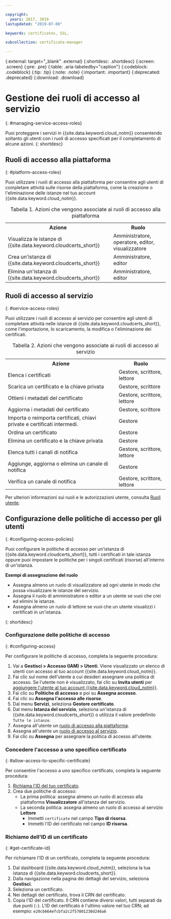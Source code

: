 ```yaml
---

copyright:
  years: 2017, 2019
lastupdated: "2019-07-08"

keywords: certificates, SSL,

subcollection: certificate-manager

---
```


{:external: target="_blank" .external}
{:shortdesc: .shortdesc}
{:screen: .screen}
{:pre: .pre}
{:table: .aria-labeledby="caption"}
{:codeblock: .codeblock}
{:tip: .tip}
{:note: .note}
{:important: .important}
{:deprecated: .deprecated}
{:download: .download}

# Gestione dei ruoli di accesso al servizio
{: #managing-service-access-roles}

Puoi proteggere i servizi in {{site.data.keyword.cloud_notm}} consentendo soltanto gli utenti con i ruoli di accesso specificati per il completamento di alcune azioni.
{: shortdesc}

## Ruoli di accesso alla piattaforma
{: #platform-access-roles}

Puoi utilizzare i ruoli di accesso alla piattaforma per consentire agli utenti di completare attività sulle risorse della piattaforma, come la creazione o l'eliminazione delle istanze nel tuo account {{site.data.keyword.cloud_notm}}.

<table>
<caption> Tabella 1. Azioni che vengono associate ai ruoli di accesso alla piattaforma</caption>
  <tr>
    <th> Azione </th>
    <th> Ruolo </th>
  </tr>
  <tr>
    <td>Visualizza le istanze di {{site.data.keyword.cloudcerts_short}}</td>
    <td> Amministratore, operatore, editor, visualizzatore </td>
  </tr>
  <tr>
    <td>Crea un'istanza di {{site.data.keyword.cloudcerts_short}}</td>
    <td> Amministratore, editor </td>
  </tr>
  <tr>
    <td>Elimina un'istanza di {{site.data.keyword.cloudcerts_short}}</td>
    <td> Amministratore, editor </td>
  </tr>
</table>

## Ruoli di accesso al servizio
{: #service-access-roles}

Puoi utilizzare i ruoli di accesso al servizio per consentire agli utenti di completare attività nelle istanze di {{site.data.keyword.cloudcerts_short}}, come l'importazione, lo scaricamento, la modifica o l'eliminazione dei certificati.

<table>
<caption> Tabella 2. Azioni che vengono associate ai ruoli di accesso al servizio</caption>
  <tr>
    <th> Azione </th>
    <th> Ruolo </th>
  </tr>
  <tr>
    <td>Elenca i certificati</td>
    <td> Gestore, scrittore, lettore </td>
  </tr>
  <tr>
    <td>Scarica un certificato e la chiave privata </td>
    <td> Gestore, scrittore </td>
  </tr>
  <tr>
     <td>Ottieni i metadati del certificato </td>
     <td> Gestore, scrittore, lettore </td>
  </tr>      
  <tr>
    <td>Aggiorna i metadati del certificato</td>
    <td> Gestore, scrittore </td>
  </tr>
  <tr>
    <td>Importa o reimporta certificati, chiavi private e certificati intermedi. </td>
    <td> Gestore </td>
  </tr>
  <tr>
    <td>Ordina un certificato </td>
    <td> Gestore </td>
  </tr>
  <tr>
    <td>Elimina un certificato e la chiave privata </td>
    <td> Gestore </td>
  </tr>
      <tr>
        <td>Elenca tutti i canali di notifica </td>
        <td> Gestore, scrittore, lettore </td>
      </tr>
   <tr>
     <td>Aggiunge, aggiorna o elimina un canale di notifica </td>
     <td> Gestore </td>
   </tr>
     <tr>
       <td>Verifica un canale di notifica </td>
       <td> Gestore, scrittore, lettore </td>
     </tr>

</table>

Per ulteriori informazioni sui ruoli e le autorizzazioni utente, consulta [Ruoli utente](/docs/iam?topic=iam-userroles#userroles).

## Configurazione delle politiche di accesso per gli utenti
{: #configuring-access-policies}

Puoi configurare le politiche di accesso per un'istanza di {{site.data.keyword.cloudcerts_short}}, tutti i certificati in tale istanza oppure puoi impostare le politiche per i singoli certificati (risorse) all'interno di un'istanza.

**Esempi di assegnazione del ruolo**

* Assegna almeno un ruolo di visualizzatore ad ogni utente in modo che possa visualizzare le istanze del servizio.
* Assegna il ruolo di amministratore o editor a un utente se vuoi che crei ed elimini le istanze.
* Assegna almeno un ruolo di lettore se vuoi che un utente visualizzi i certificati in un'istanza.

{: shortdesc}

### Configurazione delle politiche di accesso
{: #configuring-access}

Per configurare le politiche di accesso, completa la seguente procedura:

1. Vai a **Gestisci > Accesso (IAM) > Utenti**. Viene visualizzato un elenco di utenti con accesso al tuo account {{site.data.keyword.cloud_notm}}.
2. Fai clic sul nome dell'utente a cui desideri assegnare una politica di accesso. Se l'utente non è visualizzato, fai clic su **Invita utenti** per [aggiungere l'utente al tuo account {{site.data.keyword.cloud_notm}}](/docs/iam?topic=iam-iamuserinv#iamuserinv).
3. Fai clic su **Politiche di accesso** e poi su **Assegna accesso**.
4. Fai clic su **Assegna l'accesso alle risorse**.
5. Dal menu **Servizi**, seleziona **Gestore certificato**.
6. Dal menu **Istanza del servizio**, seleziona un'istanza di {{site.data.keyword.cloudcerts_short}} o utilizza il valore predefinito `Tutte le istanze`.
7. Assegna all'utente un [ruolo di accesso alla piattaforma](/docs/services/certificate-manager?topic=certificate-manager-managing-service-access-roles#platform-access-roles).
8. Assegna all'utente un [ruolo di accesso al servizio](/docs/services/certificate-manager?topic=certificate-manager-managing-service-access-roles#service-access-roles).
9. Fai clic su **Assegna** per assegnare la politica di accesso all'utente.

### Concedere l'accesso a uno specifico certificato
{: #allow-access-to-specific-certificate}

Per consentire l'accesso a uno specifico certificato, completa la seguente procedura:

1. [Richiama l'ID del tuo certificato](/docs/services/certificate-manager?topic=certificate-manager-managing-service-access-roles#get-certificate-id).
2. Crea due politiche di accesso:
   - La prima politica: assegna almeno un ruolo di accesso alla piattaforma **Visualizzatore** all'istanza del servizio.
   - La seconda politica: assegna almeno un ruolo di accesso al servizio **Lettore**
     - Immetti `certificate` nel campo **Tipo di risorsa**.
     - Immetti l'ID del certificato nel campo **ID risorsa**.

### Richiamo dell'ID di un certificato
{: #get-certificate-id}

Per richiamare l'ID di un certificato, completa la seguente procedura:

1. Dal dashboard {{site.data.keyword.cloud_notm}}, seleziona la tua istanza di {{site.data.keyword.cloudcerts_short}}.
2. Dalla navigazione nella pagina dei dettagli del servizio, seleziona **Gestisci**.
3. Seleziona un certificato.
4. Nei dettagli del certificato, trova il CRN del certificato.
5. Copia l'ID del certificato. Il CRN contiene diversi valori, tutti separati da due punti (`:`). L'ID del certificato è l'ultimo valore nel tuo CRN; ad esempio: `e20cb664efcbfa2c2f57801230d246a6`
